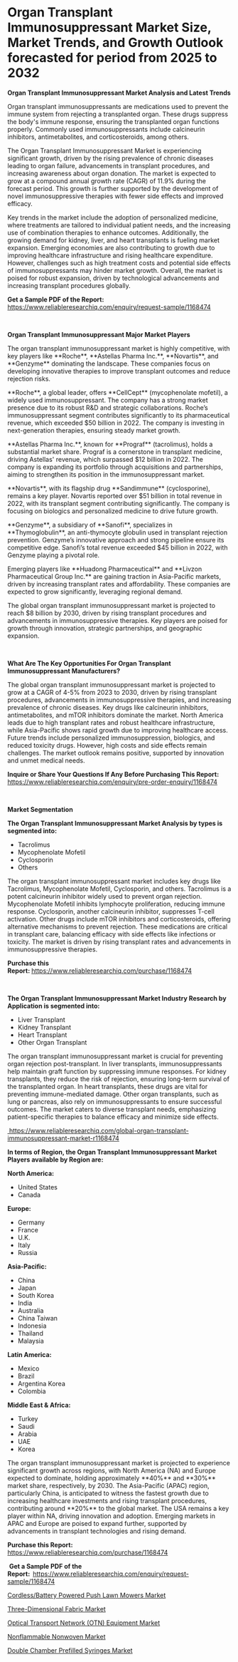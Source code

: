 <p><h1>Organ Transplant Immunosuppressant Market Size, Market Trends, and Growth Outlook forecasted for period from 2025 to 2032</h1></p><p><strong>Organ Transplant Immunosuppressant Market Analysis and Latest Trends</strong></p>
<p><p>Organ transplant immunosuppressants are medications used to prevent the immune system from rejecting a transplanted organ. These drugs suppress the body's immune response, ensuring the transplanted organ functions properly. Commonly used immunosuppressants include calcineurin inhibitors, antimetabolites, and corticosteroids, among others.</p><p>The Organ Transplant Immunosuppressant Market is experiencing significant growth, driven by the rising prevalence of chronic diseases leading to organ failure, advancements in transplant procedures, and increasing awareness about organ donation. The market is expected to grow at a compound annual growth rate (CAGR) of 11.9% during the forecast period. This growth is further supported by the development of novel immunosuppressive therapies with fewer side effects and improved efficacy.</p><p>Key trends in the market include the adoption of personalized medicine, where treatments are tailored to individual patient needs, and the increasing use of combination therapies to enhance outcomes. Additionally, the growing demand for kidney, liver, and heart transplants is fueling market expansion. Emerging economies are also contributing to growth due to improving healthcare infrastructure and rising healthcare expenditure. However, challenges such as high treatment costs and potential side effects of immunosuppressants may hinder market growth. Overall, the market is poised for robust expansion, driven by technological advancements and increasing transplant procedures globally.</p></p>
<p><strong>Get a Sample PDF of the Report:&nbsp;</strong> <a href="https://www.reliableresearchiq.com/enquiry/request-sample/1168474?utm_campaign=1896&utm_medium=2&utm_source=Github&utm_content=ia&utm_term=20012025&utm_id=organ-transplant-immunosuppressant">https://www.reliableresearchiq.com/enquiry/request-sample/1168474</a></p>
<p>&nbsp;</p>
<p><strong>Organ Transplant Immunosuppressant Major Market Players</strong></p>
<p><p>The organ transplant immunosuppressant market is highly competitive, with key players like **Roche**, **Astellas Pharma Inc.**, **Novartis**, and **Genzyme** dominating the landscape. These companies focus on developing innovative therapies to improve transplant outcomes and reduce rejection risks.</p><p>**Roche**, a global leader, offers **CellCept** (mycophenolate mofetil), a widely used immunosuppressant. The company has a strong market presence due to its robust R&D and strategic collaborations. Roche’s immunosuppressant segment contributes significantly to its pharmaceutical revenue, which exceeded $50 billion in 2022. The company is investing in next-generation therapies, ensuring steady market growth.</p><p>**Astellas Pharma Inc.**, known for **Prograf** (tacrolimus), holds a substantial market share. Prograf is a cornerstone in transplant medicine, driving Astellas' revenue, which surpassed $12 billion in 2022. The company is expanding its portfolio through acquisitions and partnerships, aiming to strengthen its position in the immunosuppressant market.</p><p>**Novartis**, with its flagship drug **Sandimmune** (cyclosporine), remains a key player. Novartis reported over $51 billion in total revenue in 2022, with its transplant segment contributing significantly. The company is focusing on biologics and personalized medicine to drive future growth.</p><p>**Genzyme**, a subsidiary of **Sanofi**, specializes in **Thymoglobulin**, an anti-thymocyte globulin used in transplant rejection prevention. Genzyme’s innovative approach and strong pipeline ensure its competitive edge. Sanofi’s total revenue exceeded $45 billion in 2022, with Genzyme playing a pivotal role.</p><p>Emerging players like **Huadong Pharmaceutical** and **Livzon Pharmaceutical Group Inc.** are gaining traction in Asia-Pacific markets, driven by increasing transplant rates and affordability. These companies are expected to grow significantly, leveraging regional demand.</p><p>The global organ transplant immunosuppressant market is projected to reach $8 billion by 2030, driven by rising transplant procedures and advancements in immunosuppressive therapies. Key players are poised for growth through innovation, strategic partnerships, and geographic expansion.</p></p>
<p>&nbsp;</p>
<p><strong>What Are The Key Opportunities For Organ Transplant Immunosuppressant Manufacturers?</strong></p>
<p><p>The global organ transplant immunosuppressant market is projected to grow at a CAGR of 4-5% from 2023 to 2030, driven by rising transplant procedures, advancements in immunosuppressive therapies, and increasing prevalence of chronic diseases. Key drugs like calcineurin inhibitors, antimetabolites, and mTOR inhibitors dominate the market. North America leads due to high transplant rates and robust healthcare infrastructure, while Asia-Pacific shows rapid growth due to improving healthcare access. Future trends include personalized immunosuppression, biologics, and reduced toxicity drugs. However, high costs and side effects remain challenges. The market outlook remains positive, supported by innovation and unmet medical needs.</p></p>
<p><strong>Inquire or Share Your Questions If Any Before Purchasing This Report:</strong> <a href="https://www.reliableresearchiq.com/enquiry/pre-order-enquiry/1168474?utm_campaign=1896&utm_medium=2&utm_source=Github&utm_content=ia&utm_term=20012025&utm_id=organ-transplant-immunosuppressant">https://www.reliableresearchiq.com/enquiry/pre-order-enquiry/1168474</a></p>
<p>&nbsp;</p>
<p><strong>Market Segmentation</strong></p>
<p><strong>The Organ Transplant Immunosuppressant Market Analysis by types is segmented into:</strong></p>
<p><ul><li>Tacrolimus</li><li>Mycophenolate Mofetil</li><li>Cyclosporin</li><li>Others</li></ul></p>
<p><p>The organ transplant immunosuppressant market includes key drugs like Tacrolimus, Mycophenolate Mofetil, Cyclosporin, and others. Tacrolimus is a potent calcineurin inhibitor widely used to prevent organ rejection. Mycophenolate Mofetil inhibits lymphocyte proliferation, reducing immune response. Cyclosporin, another calcineurin inhibitor, suppresses T-cell activation. Other drugs include mTOR inhibitors and corticosteroids, offering alternative mechanisms to prevent rejection. These medications are critical in transplant care, balancing efficacy with side effects like infections or toxicity. The market is driven by rising transplant rates and advancements in immunosuppressive therapies.</p></p>
<p><strong>Purchase this Report:&nbsp;</strong><a href="https://www.reliableresearchiq.com/purchase/1168474?utm_campaign=1896&utm_medium=2&utm_source=Github&utm_content=ia&utm_term=20012025&utm_id=organ-transplant-immunosuppressant">https://www.reliableresearchiq.com/purchase/1168474</a></p>
<p>&nbsp;</p>
<p><strong>The Organ Transplant Immunosuppressant Market Industry Research by Application is segmented into:</strong></p>
<p><ul><li>Liver Transplant</li><li>Kidney Transplant</li><li>Heart Transplant</li><li>Other Organ Transplant</li></ul></p>
<p><p>The organ transplant immunosuppressant market is crucial for preventing organ rejection post-transplant. In liver transplants, immunosuppressants help maintain graft function by suppressing immune responses. For kidney transplants, they reduce the risk of rejection, ensuring long-term survival of the transplanted organ. In heart transplants, these drugs are vital for preventing immune-mediated damage. Other organ transplants, such as lung or pancreas, also rely on immunosuppressants to ensure successful outcomes. The market caters to diverse transplant needs, emphasizing patient-specific therapies to balance efficacy and minimize side effects.</p></p>
<p><a href="https://www.reliableresearchiq.com/global-organ-transplant-immunosuppressant-market-r1168474?utm_campaign=1896&utm_medium=2&utm_source=Github&utm_content=ia&utm_term=20012025&utm_id=organ-transplant-immunosuppressant">&nbsp;https://www.reliableresearchiq.com/global-organ-transplant-immunosuppressant-market-r1168474</a></p>
<p><strong>In terms of Region, the Organ Transplant Immunosuppressant Market Players available by Region are:</strong></p>
<p>
    <p> <strong> North America: </strong>
        <ul>
            <li>United States</li>
            <li>Canada</li>
        </ul>
        </p> 
    <p> <strong> Europe: </strong>
        <ul>
            <li>Germany</li>
            <li>France</li>
            <li>U.K.</li>
            <li>Italy</li>
            <li>Russia</li>
        </ul>
        </p> 
    <p> <strong> Asia-Pacific: </strong>
        <ul>
            <li>China</li>
            <li>Japan</li>
            <li>South Korea</li>
            <li>India</li>
            <li>Australia</li>
            <li>China Taiwan</li>
            <li>Indonesia</li>
            <li>Thailand</li>
            <li>Malaysia</li>
        </ul>
        </p> 
    <p> <strong> Latin America: </strong>
        <ul>
            <li>Mexico</li>
            <li>Brazil</li>
            <li>Argentina Korea</li>
            <li>Colombia</li>
        </ul>
        </p> 
    <p> <strong> Middle East & Africa: </strong>
        <ul>
            <li>Turkey</li>
            <li>Saudi</li>
            <li>Arabia</li>
            <li>UAE</li>
            <li>Korea</li>
        </ul>
    </p>
    </p>
<p><p>The organ transplant immunosuppressant market is projected to experience significant growth across regions, with North America (NA) and Europe expected to dominate, holding approximately **40%** and **30%** market share, respectively, by 2030. The Asia-Pacific (APAC) region, particularly China, is anticipated to witness the fastest growth due to increasing healthcare investments and rising transplant procedures, contributing around **20%** to the global market. The USA remains a key player within NA, driving innovation and adoption. Emerging markets in APAC and Europe are poised to expand further, supported by advancements in transplant technologies and rising demand.</p></p>
<p><strong>Purchase this Report: </strong><a href="https://www.reliableresearchiq.com/purchase/1168474?utm_campaign=1896&utm_medium=2&utm_source=Github&utm_content=ia&utm_term=20012025&utm_id=organ-transplant-immunosuppressant">https://www.reliableresearchiq.com/purchase/1168474</a></p>
<p>&nbsp;<strong>Get a Sample PDF of the Report:&nbsp;&nbsp;</strong><a href="https://www.reliableresearchiq.com/enquiry/request-sample/1168474?utm_campaign=1896&utm_medium=2&utm_source=Github&utm_content=ia&utm_term=20012025&utm_id=organ-transplant-immunosuppressant">https://www.reliableresearchiq.com/enquiry/request-sample/1168474</a></p>
<p><strong></strong></p>
<p><p><a href="https://www.linkedin.com/pulse/cordlessbattery-powered-push-lawn-mowers-market-size-6g3ef?utm_campaign=1896&utm_medium=2&utm_source=Github&utm_content=ia&utm_term=20012025&utm_id=organ-transplant-immunosuppressant">Cordless/Battery Powered Push Lawn Mowers Market</a></p><p><a href="https://github.com/leopardmicheal7019/Market-Research-Report-List-1/blob/main/three-dimensional-fabric-market.md?utm_campaign=1896&utm_medium=2&utm_source=Github&utm_content=ia&utm_term=20012025&utm_id=organ-transplant-immunosuppressant">Three-Dimensional Fabric Market</a></p><p><a href="https://www.linkedin.com/pulse/theglobal-optical-transport-network-otn-equipment-market-khhbf?utm_campaign=1896&utm_medium=2&utm_source=Github&utm_content=ia&utm_term=20012025&utm_id=organ-transplant-immunosuppressant">Optical Transport Network (OTN) Equipment Market</a></p><p><a href="https://www.linkedin.com/pulse/nonflammable-nonwoven-market-report-competitive-insights-2voef?utm_campaign=1896&utm_medium=2&utm_source=Github&utm_content=ia&utm_term=20012025&utm_id=organ-transplant-immunosuppressant">Nonflammable Nonwoven Market</a></p><p><a href="https://github.com/domoniqueluoma76/Market-Research-Report-List-1/blob/main/double-chamber-prefilled-syringes-market.md?utm_campaign=1896&utm_medium=2&utm_source=Github&utm_content=ia&utm_term=20012025&utm_id=organ-transplant-immunosuppressant">Double Chamber Prefilled Syringes Market</a></p></p>